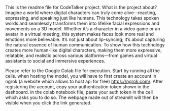 This is the readme file for CodeTalker project.
What is the project about?
Imagine a world where digital characters can truly come alive--reacting, expressing, and speaking just like humans. This technology takes spoken words and seamlessly transforms them into lifelike facial expressions and movements on a 3D model. Whether it’s a character in a video game or an avatar in a virtual meeting, this system makes faces look more real and emotions more believable. It’s not just about lip-syncing; it’s about capturing the natural essence of human communication. To show how this technology creates more human-like digital characters, making them more expressive, relatable, and realistic across various platforms—from games and virtual assistants to social and immersive experiences.


Please refer to the Google Colab file for execution.
Start by running all the cells. when hosting the model, you will have to first create an account in ngrok (a website which allows to host api for free) https://ngrok.com/. 
After registering the account, copy your authentication token shown in the dashboard. 
in the colab notebook file, paste your auth token in the cell which asks you to do so. 
The webpage made out of streamlit will then be visible when you click the link generated. 

